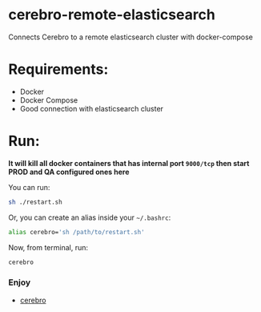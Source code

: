 # cerebro-remote-elasticsearch
Connects Cerebro to a remote elasticsearch cluster with docker-compose

# Requirements:
- Docker
- Docker Compose
- Good connection with elasticsearch cluster

# Run:

**It will kill all docker containers that has internal port `9000/tcp` then start PROD and QA configured ones here**

You can run:
```bash
sh ./restart.sh
```
Or, you can create an alias inside your `~/.bashrc`:
```bash
alias cerebro='sh /path/to/restart.sh'
```
Now, from terminal, run:
```bash
cerebro
```

### Enjoy

- [cerebro](http://localhost:9000)
